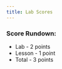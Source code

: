 ```yaml
---
title: Lab Scores
---
```


### Score Rundown:

- Lab - 2 points
- Lesson - 1 point
- Total - 3 points

<body>
    <div id="scores">
    </div>
</body>

<script>
    // put all scores and names in this array (order Z at top, A at bottom)
    let people = [
        ["name", "homeworkGrade", "comments"],
        ["Rebecca","3.3/3", "excellent, beautiful, hetvi loves you"],
        ["Pranav","3/3", "comprehensive code and has an output shown"],
        ["Jay","3/3", "comprehensive code and has an output shown"],
        ["Rithvik","3/3", "comprehensive code and has an output shown"],
        ["Aryan","3/3", "comprehensive code and has an output shown"],
        ["Tiaben","3.2/3", "it's good and there's extra credit"],
        ["Saumya","3.0/3", "comprehensive code with expected output shown"],
        ["Sophie","3.0/3", "comprehensive code with expected output shown"],
        ["Saathvika","3.3./3", "comprehensive code with expected output shown + completed ec"],
        ["Karthik","3.0/3", "comprehensive code with expected output shown"],
        ["Evan","3.0/3", "comprehensive code with expected output shown"],
        ["Sanjay","3.0/3", "comprehensive code with expected output shown"],
        ["Adi","3.0/3", "comprehensive code with expected output shown"],
        ["Akhil","3.0/3", "comprehensive code with expected output shown"],
        ["Tristan","3.0/3", "comprehensive code with expected output shown"],
        ["Allie","2.7/3", "comprehensive code but no output shown"],
        ["Shraddha","3.0/3", "comprehensive code with expected output shown"],
        ["Meena","3.0/3", "comprehensive code with expected output shown"],
        ["Madhumita","3.0/3", "comprehensive code with expected output shown"],
        ["Aadya","3.0/3", "comprehensive code with expected output shown"],
        ["Rohan","3.0/3", "comprehensive code with expected output shown"],
        ["Shreya","3.0/3", "comprehensive code with expected output shown"],
        ["Linda","3/3", "comprehensive code with code output"],
        ["Grey","./3", ""]
    ]

    // iterates through array and creates tr's and td's for each index
    function makeTableHTML(people) {
        var result = "<table>";
        result += "<thead><tr><th>    Name           </th><th>    Homework Score       </th><th>    Comments       </th></thead><tbody>";
        // Create header row. Better way to do this?
        //for (var i = 0; i < array.length; i++) {
        for (var i = people.length-1; i > 0; i--) {
            result += "<tr>";
            for (var j = 0; j < people[i].length; j++) {
                result += "<td>"+people[i][j]+"</td>";   
            }   
            result += "</tr>";
        }
        result += "</tbody></table>";
        document.getElementById("scores").innerHTML = result;
    }
    makeTableHTML(people);


    // function makeTable() {
    //     console.log("smth");
    // }

</script>
